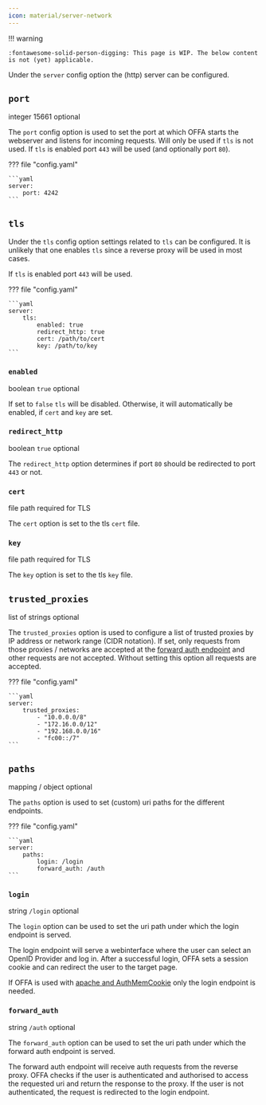 ```yaml
---
icon: material/server-network
---
```


!!! warning

    :fontawesome-solid-person-digging: This page is WIP. The below content is not (yet) applicable.

Under the `server` config option the (http) server can be configured.

## `port`
<span class="badge badge-purple" title="Value Type">integer</span>
<span class="badge badge-blue" title="Default Value">15661</span>
<span class="badge badge-green" title="If this option is required or optional">optional</span>

The `port` config option is used to set the port at which OFFA starts 
the webserver and listens for incoming requests.
Will only be used if `tls` is not used.
If `tls` is enabled port `443` will be used (and optionally port `80`).

??? file "config.yaml"

    ```yaml
    server:
        port: 4242
    ```

## `tls`

Under the `tls` config option settings related to `tls` can be configured.
It is unlikely that one enables `tls` since a reverse proxy will be used in 
most cases.

If `tls` is enabled port `443` will be used.

??? file "config.yaml"

    ```yaml
    server:
        tls:
            enabled: true
            redirect_http: true
            cert: /path/to/cert
            key: /path/to/key
    ```

### `enabled`
<span class="badge badge-purple" title="Value Type">boolean</span>
<span class="badge badge-blue" title="Default Value">`true`</span>
<span class="badge badge-green" title="If this option is required or optional">optional</span>

If set to `false` `tls` will be disabled. Otherwise, it will automatically be 
enabled, if `cert` and `key` are set.

### `redirect_http`
<span class="badge badge-purple" title="Value Type">boolean</span>
<span class="badge badge-blue" title="Default Value">`true`</span>
<span class="badge badge-green" title="If this option is required or optional">optional</span>

The `redirect_http` option determines if port `80` should be redirected to 
port `443` or not.

### `cert`
<span class="badge badge-purple" title="Value Type">file path</span>
<span class="badge badge-green" title="If this option is required or optional">required for TLS</span>

The `cert` option is set to the tls `cert` file.

### `key`
<span class="badge badge-purple" title="Value Type">file path</span>
<span class="badge badge-green" title="If this option is required or optional">required for TLS</span>

The `key` option is set to the tls `key` file.

## `trusted_proxies`
<span class="badge badge-purple" title="Value Type">list of strings</span>
<span class="badge badge-green" title="If this option is required or optional">optional</span>

The `trusted_proxies` option is used to configure a list of trusted proxies 
by IP address or network range (CIDR notation).
If set, only requests from those proxies / networks are accepted at the 
[forward auth endpoint](#forward_auth) and other 
requests are not accepted. Without setting this option all requests are 
accepted.

??? file "config.yaml"

    ```yaml
    server:
        trusted_proxies:
            - "10.0.0.0/8"
            - "172.16.0.0/12"
            - "192.168.0.0/16"
            - "fc00::/7"
    ```

## `paths`
<span class="badge badge-purple" title="Value Type">mapping / object</span>
<span class="badge badge-green" title="If this option is required or optional">optional</span>

The `paths` option is used to set (custom) uri paths for the different 
endpoints.

??? file "config.yaml"

    ```yaml
    server:
        paths:
            login: /login
            forward_auth: /auth
    ```

### `login`
<span class="badge badge-purple" title="Value Type">string</span>
<span class="badge badge-blue" title="Default Value">`/login`</span>
<span class="badge badge-green" title="If this option is required or optional">optional</span>

The `login` option can be used to set the uri path under which the login 
endpoint is served.

The login endpoint will serve a webinterface where the user can select an 
OpenID Provider and log in. After a successful login, OFFA sets a session 
cookie and can redirect the user to the target page.

If OFFA is used with [apache and AuthMemCookie](../proxies/apache.md) only 
the login endpoint is needed.

### `forward_auth`
<span class="badge badge-purple" title="Value Type">string</span>
<span class="badge badge-blue" title="Default Value">`/auth`</span>
<span class="badge badge-green" title="If this option is required or optional">optional</span>

The `forward_auth` option can be used to set the uri path under which the 
forward auth endpoint is served.

The forward auth endpoint will receive auth requests from the reverse proxy. 
OFFA checks if the user is authenticated and authorised to access the 
requested uri and return the response to the proxy.
If the user is not authenticated, the request is redirected to the login 
endpoint.
